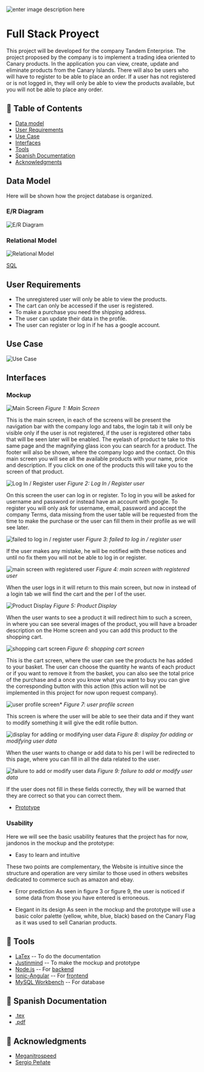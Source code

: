 ![enter image description here](https://img.shields.io/badge/Author-Nestorbd-yellow)

# Full Stack Proyect

This project will be developed for the company Tandem Enterprise.
The project proposed by the company is to implement a trading idea
oriented to Canary products. In the application you can view, create, update
and eliminate products from the Canary Islands.
There will also be users who will have to register to be able to place an order.
If a user has not registered or is not logged in, they will only be able to view the products
available, but you will not be able to place any order.

## 🚩 Table of Contents

* [Data model](#Data-Model)
* [User Requirements](#User-Requirements)
* [Use Case](#Use-Case)
* [Interfaces](#Interfaces)
* [Tools](#-Tools)
* [Spanish Documentation](#-Spanish-Documentation)
* [Acknowledgments](#-Acknowledgments)

## Data Model
Here will be shown how the project database is organized.

### E/R Diagram
![E/R Diagram](https://github.com/Nestorbd/Full-Stack-Proyect/blob/master/E-commerce/Doncumentation/Documentos/img/E_R_Diagram.png)

### Relational Model
![Relational Model](https://github.com/Nestorbd/Full-Stack-Proyect/blob/master/E-commerce/Doncumentation/Documentos/img/RelationalModel.png)

[SQL](https://github.com/Nestorbd/Full-Stack-Proyect/blob/master/E-commerce/DB_e_comerce.sql)

## User Requirements

* The unregistered user will only be able to view the products.
* The cart can only be accessed if the user is registered.
* To make a purchase you need the shipping address.
* The user can update their data in the profile.
* The user can register or log in if he has a google account.

## Use Case
![Use Case](https://github.com/Nestorbd/Full-Stack-Proyect/blob/master/E-commerce/Doncumentation/Documentos/img/UseCase.png)
## Interfaces

### Mockup

![Main Screen](https://github.com/Nestorbd/Full-Stack-Proyect/blob/master/E-commerce/Doncumentation/Documentos/img/mockup/Inicio.png)
*Figure 1: Main Screen*

This is the main screen, in each of the screens will be present the
navigation bar with the company logo and tabs, the login tab
it will only be visible only if the user is not registered, if the user is registered
other tabs that will be seen later will be enabled. The eyelash of product te
take to this same page and the magnifying glass icon you can search for a product.
The footer will also be shown, where the company logo and the
contact.
On this main screen you will see all the available products with your name,
price and description. If you click on one of the products this will take you to the screen of that product.

![Log In / Register user](https://github.com/Nestorbd/Full-Stack-Proyect/blob/master/E-commerce/Doncumentation/Documentos/img/mockup/Login.png)
*Figure 2: Log In / Register user*

On this screen the user can log in or register.
To log in you will be asked for username and password or instead have
an account with google.
To register you will only ask for username, email, password and accept
the company Terms, data missing from the user table will be requested from the
time to make the purchase or the user can fill them in their profile as we will see later.

![failed to log in / register user](https://github.com/Nestorbd/Full-Stack-Proyect/blob/master/E-commerce/Doncumentation/Documentos/img/mockup/Fail_login.png)
*Figure 3: failed to log in / register user*

If the user makes any mistake, he will be notified with these notices and until no
fix them you will not be able to log in or register.

![main screen with registered user](https://github.com/Nestorbd/Full-Stack-Proyect/blob/master/E-commerce/Doncumentation/Documentos/img/mockup/Inicio_loged.png)
*Figure 4: main screen with registered user*

When the user logs in it will return to this main screen, but now in
instead of a login tab we will find the cart and the per l of the user.

![Product Display](https://github.com/Nestorbd/Full-Stack-Proyect/blob/master/E-commerce/Doncumentation/Documentos/img/mockup/product_view.png)
*Figure 5: Product Display*

When the user wants to see a product it will redirect him to such a screen, in
where you can see several images of the product, you will have a broader description
on the Home screen and you can add this product to the shopping cart.

![shopping cart screen](https://github.com/Nestorbd/Full-Stack-Proyect/blob/master/E-commerce/Doncumentation/Documentos/img/mockup/cart.png)
*Figure 6: shopping cart screen*

This is the cart screen, where the user can see the products he has
added to your basket. The user can choose the quantity he wants of each product or
if you want to remove it from the basket, you can also see the total price of the purchase and a
once you know what you want to buy you can give the corresponding button with this
action (this action will not be implemented in this project for now upon request
company).

![user profile screen*](https://github.com/Nestorbd/Full-Stack-Proyect/blob/master/E-commerce/Doncumentation/Documentos/img/mockup/Profile.png)
*Figure 7: user profile screen*

This screen is where the user will be able to see their data and if they want to modify something
it will give the edit rofile button.

![display for adding or modifying user data](https://github.com/Nestorbd/Full-Stack-Proyect/blob/master/E-commerce/Doncumentation/Documentos/img/mockup/Update.png)
*Figure 8: display for adding or modifying user data*

When the user wants to change or add data to his per l will be redirected to this
page, where you can fill in all the data related to the user.

![failure to add or modify user data](https://github.com/Nestorbd/Full-Stack-Proyect/blob/master/E-commerce/Doncumentation/Documentos/img/mockup/Fail_update.png)
*Figure 9: failure to add or modify user data*

If the user does not fill in these fields correctly, they will be warned that
they are correct so that you can correct them.


* [Prototype](https://github.com/Nestorbd/Full-Stack-Proyect/blob/master/E-commerce/Doncumentation/FullStack_Prototype)

### Usability

Here we will see the basic usability features that the project has
for now, jandonos in the mockup and the prototype:

* Easy to learn and intuitive

These two points are complementary, the Website is intuitive since the
structure and operation are very similar to those used in others
websites dedicated to commerce such as amazon and ebay.

* Error prediction
As seen in figure 3 or figure 9, the user is noticed if some
data from those you have entered is erroneous.

* Elegant in its design
As seen in the mockup and the prototype will use a basic color palette
(yellow, white, blue, black) based on the Canary Flag as it was used
to sell Canarian products.

## 🔧 Tools

* [LaTex](https://es.overleaf.com) -- To do the documentation
* [Justinmind](https://www.justinmind.com) -- To make the mockup and prototype
* [Node.js](https://nodejs.org/es/) -- For [backend](https://github.com/Nestorbd/Full-Stack-Proyect/tree/master/E-commerce/backend)
* [Ionic-Angular](https://ionicframework.com/docs/angular/your-first-app) -- For [frontend](https://github.com/Nestorbd/Full-Stack-Proyect/tree/master/E-commerce/frontend/e-commerce)
* [MySQL Workbench](https://dev.mysql.com/downloads/workbench/) -- For database

## 📜 Spanish Documentation

* [.tex](https://github.com/Nestorbd/Full-Stack-Proyect/blob/master/E-commerce/Doncumentation/Documentos/Full_Stack_Proyect.tex)
* [.pdf](https://github.com/Nestorbd/Full-Stack-Proyect/blob/master/E-commerce/Doncumentation/Documentos/Full_Stack_Proyect.pdf)

## 🤝 Acknowledgments

* [Meganitrospeed](https://github.com/Meganitrospeed)
* [Sergio Peñate](https://github.com/SergioPA11)
